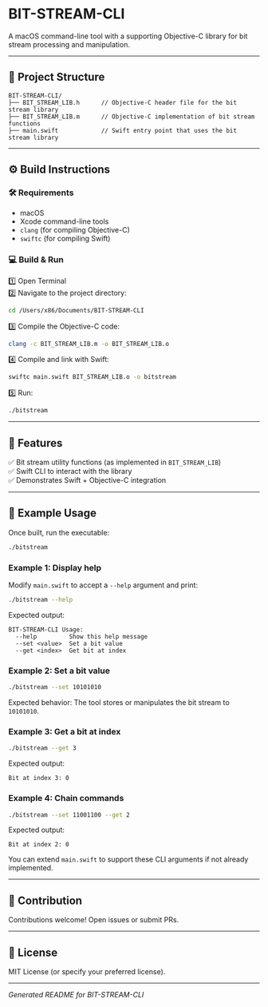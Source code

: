 

# BIT-STREAM-CLI

A macOS command-line tool with a supporting Objective-C library for bit stream processing and manipulation.

---

## 📂 Project Structure

```
BIT-STREAM-CLI/
├── BIT_STREAM_LIB.h      // Objective-C header file for the bit stream library
├── BIT_STREAM_LIB.m      // Objective-C implementation of bit stream functions
├── main.swift            // Swift entry point that uses the bit stream library
```

---

## ⚙️ Build Instructions

### 🛠 Requirements
- macOS
- Xcode command-line tools
- `clang` (for compiling Objective-C)
- `swiftc` (for compiling Swift)

### 💻 Build & Run

1️⃣ Open Terminal  
2️⃣ Navigate to the project directory:
```bash
cd /Users/x86/Documents/BIT-STREAM-CLI
```
3️⃣ Compile the Objective-C code:
```bash
clang -c BIT_STREAM_LIB.m -o BIT_STREAM_LIB.o
```
4️⃣ Compile and link with Swift:
```bash
swiftc main.swift BIT_STREAM_LIB.o -o bitstream
```
5️⃣ Run:
```bash
./bitstream
```

---

## 🚀 Features

✅ Bit stream utility functions (as implemented in `BIT_STREAM_LIB`)  
✅ Swift CLI to interact with the library  
✅ Demonstrates Swift + Objective-C integration  

---

## 📝 Example Usage

Once built, run the executable:
```bash
./bitstream
```

### Example 1: Display help
Modify `main.swift` to accept a `--help` argument and print:
```bash
./bitstream --help
```
Expected output:
```
BIT-STREAM-CLI Usage:
  --help         Show this help message
  --set <value>  Set a bit value
  --get <index>  Get bit at index
```

### Example 2: Set a bit value
```bash
./bitstream --set 10101010
```
Expected behavior: The tool stores or manipulates the bit stream to `10101010`.

### Example 3: Get a bit at index
```bash
./bitstream --get 3
```
Expected output:
```
Bit at index 3: 0
```

### Example 4: Chain commands
```bash
./bitstream --set 11001100 --get 2
```
Expected output:
```
Bit at index 2: 0
```

You can extend `main.swift` to support these CLI arguments if not already implemented.

---

## 🤝 Contribution

Contributions welcome! Open issues or submit PRs.

---

## 📄 License

MIT License (or specify your preferred license).

---

*Generated README for BIT-STREAM-CLI*
